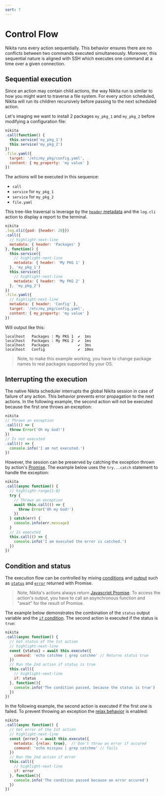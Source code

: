 ```yaml
---
sort: 7
---
```


# Control Flow

Nikita runs every action sequentially. This behavior ensures there are no conflicts between two commands executed simultaneously. Moreover, this sequential nature is aligned with SSH which executes one command at a time over a given connection.

## Sequential execution

Since an action may contain child actions, the way Nikita run is similar to how you might want to traverse a file system. For every action scheduled, Nikita will run its children recursively before passing to the next scheduled action. 

Let's imaging we want to install 2 packages `my_pkg_1` and `my_pkg_2` before modifying a configuration file:

```js
nikita
.call(function() {
  this.service('my_pkg_1')
  this.service('my_pkg_2')
})
.file.yaml({
  target: '/etc/my_pkg/config.yaml',
  content: { my_property: 'my value' }
})
```

The actions will be executed in this sequence:

* `call`
* `service` for `my_pkg_1`
* `service` for `my_pkg_2`
* `file.yaml`

This tree-like traversal is leverage by the [`header` metadata](/current/metadata/header) and the `log.cli` action to display a report to the terminal.

```js
nikita
.log.cli({pad: {header: 20}})
.call({
  // highlight-next-line
  metadata: { header: 'Packages' }
}, function() {
  this.service({
    // highlight-next-line
    metadata: { header: 'My PKG 1' }
  }, 'my_pkg_1')
  this.service({
    // highlight-next-line
    metadata: { header: 'My PKG 2' }
  }, 'my_pkg_2')
})
.file.yaml({
  // highlight-next-line
  metadata: { header: 'Config' },
  target: '/etc/my_pkg/config.yaml',
  content: { my_property: 'my value' }
})
```

Will output like this:

```
localhost   Packages : My PKG 1  ✔  1ms
localhost   Packages : My PKG 2  ✔  1ms
localhost   Packages             ✔  3ms
localhost   Config               ✔  10ms
```

> Note, to make this example working, you have to change package names to real packages supported by your OS.

## Interrupting the execution

The native Nikita scheduler interrupts the global Nikita session in case of failure of any action. This behavior prevents error propagation to the next actions. In the following example, the second action will not be executed because the first one throws an exception:

```js
nikita
// Throws an exception
.call(() => {
  throw Error('Oh my God!')
})
// Is not executed
.call(() => {
  console.info('I am not executed.')
})
```

However, the session can be preserved by catching the exception thrown by action's [Promise](https://nodejs.dev/learn/understanding-javascript-promises). The example below uses the `try...catch` statement to handle the exception:

```js
nikita
.call(async function() {
  // highlight-range{1-8}
  try {
    // Throws an exception
    await this.call(() => {
      throw Error('Oh my God!')
    })
  } catch(err) {
    console.info(err.message)
  }
  // Is executed
  this.call(() => {
    console.info('I am executed the error is catched.')
  })
})
```

## Condition and status

The execution flow can be controlled by mixing [conditions](/current/usages/conditions/) and [output](/current/action/output) such as [`status`](/current/usages/status/) and [`error`](/current/usages/error/) returned with Promise.

> Note, Nikita's actions always return [Javascript Promise](https://nodejs.dev/learn/understanding-javascript-promises). To access the action's output, you have to call an asynchronous function and "await" for the result of Promise.

The example below demonstrates the combination of the `status` output variable and the [`if` condition](/current/usages/conditions/). The second action is executed if the status is `true`:

```js
nikita
.call(async function() {
  // Get status of the 1st action
  // highlight-next-line
  const {status} = await this.execute({
    command: 'echo catchme | grep catchme' // Returns status true
  })
  // Run the 2nd action if status is true
  this.call({
    // highlight-next-line
    if: status
  }, function(){
    console.info('The condition passed, because the status is true')
  })
})
```

In the following example, the second action is executed if the first one is failed. To prevent throwing an exception the [relax behavior](/current/metadata/relax/) is enabled:

```js
nikita
.call(async function() {
  // Get error of the 1st action
  // highlight-next-line
  const {error} = await this.execute({
    metadata: {relax: true},  // Don't throw an error if occured
    command: 'echo missyou | grep catchme' // fails
  })
  // Run the 2nd action if error
  this.call({
    // highlight-next-line
    if: error
  }, function(){
    console.info('The condition passed because an error occured')
  })
})
```
